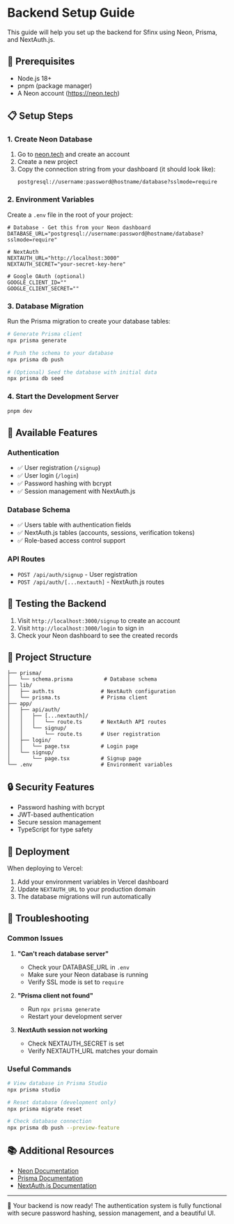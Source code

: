 # Backend Setup Guide

This guide will help you set up the backend for Sfinx using Neon, Prisma, and NextAuth.js.

## 🚀 Prerequisites

-   Node.js 18+
-   pnpm (package manager)
-   A Neon account (https://neon.tech)

## 📋 Setup Steps

### 1. Create Neon Database

1. Go to [neon.tech](https://neon.tech) and create an account
2. Create a new project
3. Copy the connection string from your dashboard (it should look like):
    ```
    postgresql://username:password@hostname/database?sslmode=require
    ```

### 2. Environment Variables

Create a `.env` file in the root of your project:

```env
# Database - Get this from your Neon dashboard
DATABASE_URL="postgresql://username:password@hostname/database?sslmode=require"

# NextAuth
NEXTAUTH_URL="http://localhost:3000"
NEXTAUTH_SECRET="your-secret-key-here"

# Google OAuth (optional)
GOOGLE_CLIENT_ID=""
GOOGLE_CLIENT_SECRET=""
```

### 3. Database Migration

Run the Prisma migration to create your database tables:

```bash
# Generate Prisma client
npx prisma generate

# Push the schema to your database
npx prisma db push

# (Optional) Seed the database with initial data
npx prisma db seed
```

### 4. Start the Development Server

```bash
pnpm dev
```

## 🔧 Available Features

### Authentication

-   ✅ User registration (`/signup`)
-   ✅ User login (`/login`)
-   ✅ Password hashing with bcrypt
-   ✅ Session management with NextAuth.js

### Database Schema

-   ✅ Users table with authentication fields
-   ✅ NextAuth.js tables (accounts, sessions, verification tokens)
-   ✅ Role-based access control support

### API Routes

-   `POST /api/auth/signup` - User registration
-   `POST /api/auth/[...nextauth]` - NextAuth.js routes

## 🧪 Testing the Backend

1. Visit `http://localhost:3000/signup` to create an account
2. Visit `http://localhost:3000/login` to sign in
3. Check your Neon dashboard to see the created records

## 📁 Project Structure

```
├── prisma/
│   └── schema.prisma          # Database schema
├── lib/
│   ├── auth.ts               # NextAuth configuration
│   └── prisma.ts             # Prisma client
├── app/
│   ├── api/auth/
│   │   ├── [...nextauth]/
│   │   │   └── route.ts      # NextAuth API routes
│   │   └── signup/
│   │       └── route.ts      # User registration
│   ├── login/
│   │   └── page.tsx          # Login page
│   └── signup/
│       └── page.tsx          # Signup page
└── .env                      # Environment variables
```

## 🔒 Security Features

-   Password hashing with bcrypt
-   JWT-based authentication
-   Secure session management
-   TypeScript for type safety

## 🚀 Deployment

When deploying to Vercel:

1. Add your environment variables in Vercel dashboard
2. Update `NEXTAUTH_URL` to your production domain
3. The database migrations will run automatically

## 🐛 Troubleshooting

### Common Issues

1. **"Can't reach database server"**

    - Check your DATABASE_URL in `.env`
    - Make sure your Neon database is running
    - Verify SSL mode is set to `require`

2. **"Prisma client not found"**

    - Run `npx prisma generate`
    - Restart your development server

3. **NextAuth session not working**
    - Check NEXTAUTH_SECRET is set
    - Verify NEXTAUTH_URL matches your domain

### Useful Commands

```bash
# View database in Prisma Studio
npx prisma studio

# Reset database (development only)
npx prisma migrate reset

# Check database connection
npx prisma db push --preview-feature
```

## 📚 Additional Resources

-   [Neon Documentation](https://neon.tech/docs)
-   [Prisma Documentation](https://www.prisma.io/docs)
-   [NextAuth.js Documentation](https://next-auth.js.org)

---

🎉 Your backend is now ready! The authentication system is fully functional with secure password hashing, session management, and a beautiful UI.
